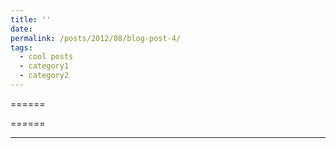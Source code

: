 ```yaml
---
title: ''
date: 
permalink: /posts/2012/08/blog-post-4/
tags:
  - cool posts
  - category1
  - category2
---
```



======

======

------
